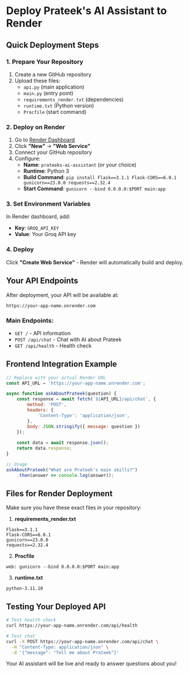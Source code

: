 # Deploy Prateek's AI Assistant to Render

## Quick Deployment Steps

### 1. Prepare Your Repository
1. Create a new GitHub repository
2. Upload these files:
   - `api.py` (main application)
   - `main.py` (entry point)
   - `requirements_render.txt` (dependencies)
   - `runtime.txt` (Python version)
   - `Procfile` (start command)

### 2. Deploy on Render
1. Go to [Render Dashboard](https://dashboard.render.com/)
2. Click **"New"** → **"Web Service"**
3. Connect your GitHub repository
4. Configure:
   - **Name**: `prateeks-ai-assistant` (or your choice)
   - **Runtime**: Python 3
   - **Build Command**: `pip install Flask==3.1.1 Flask-CORS==6.0.1 gunicorn==23.0.0 requests==2.32.4`
   - **Start Command**: `gunicorn --bind 0.0.0.0:$PORT main:app`

### 3. Set Environment Variables
In Render dashboard, add:
- **Key**: `GROQ_API_KEY`
- **Value**: Your Groq API key

### 4. Deploy
Click **"Create Web Service"** - Render will automatically build and deploy.

## Your API Endpoints

After deployment, your API will be available at:
```
https://your-app-name.onrender.com
```

### Main Endpoints:
- `GET /` - API information
- `POST /api/chat` - Chat with AI about Prateek
- `GET /api/health` - Health check

## Frontend Integration Example

```javascript
// Replace with your actual Render URL
const API_URL = 'https://your-app-name.onrender.com';

async function askAboutPrateek(question) {
    const response = await fetch(`${API_URL}/api/chat`, {
        method: 'POST',
        headers: {
            'Content-Type': 'application/json',
        },
        body: JSON.stringify({ message: question })
    });
    
    const data = await response.json();
    return data.response;
}

// Usage
askAboutPrateek("What are Prateek's main skills?")
    .then(answer => console.log(answer));
```

## Files for Render Deployment

Make sure you have these exact files in your repository:

1. **requirements_render.txt**
```
Flask==3.1.1
Flask-CORS==6.0.1
gunicorn==23.0.0
requests==2.32.4
```

2. **Procfile**
```
web: gunicorn --bind 0.0.0.0:$PORT main:app
```

3. **runtime.txt**
```
python-3.11.10
```

## Testing Your Deployed API

```bash
# Test health check
curl https://your-app-name.onrender.com/api/health

# Test chat
curl -X POST https://your-app-name.onrender.com/api/chat \
  -H "Content-Type: application/json" \
  -d '{"message": "Tell me about Prateek"}'
```

Your AI assistant will be live and ready to answer questions about you!